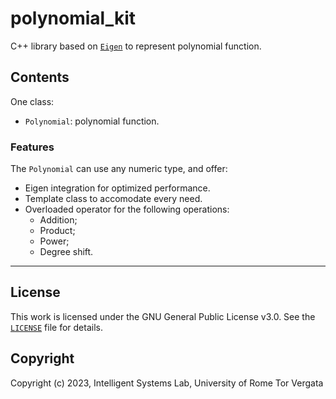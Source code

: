 # polynomial_kit

C++ library based on [`Eigen`](http://eigen.tuxfamily.org/index.php?title=Main_Page) to represent polynomial function.

## Contents

One class:

- `Polynomial`: polynomial function.

### Features

The `Polynomial` can use any numeric type, and offer:

- Eigen integration for optimized performance.
- Template class to accomodate every need.
- Overloaded operator for the following operations:
  - Addition;
  - Product;
  - Power;
  - Degree shift.

---

## License

This work is licensed under the GNU General Public License v3.0. See the [`LICENSE`](LICENSE) file for details.

## Copyright

Copyright (c) 2023, Intelligent Systems Lab, University of Rome Tor Vergata
